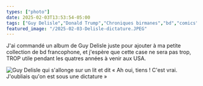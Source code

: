 ```yaml
---
types: ["photo"]
date: 2025-02-03T13:53:54-05:00
tags: ["Guy Delisle","Donald Trump","Chroniques birmanes","bd","comics"]
featured_image: "/2025-02-03-Delisle-dictature.JPEG"
---
```

J'ai commandé un album de Guy Delisle juste pour ajouter à ma petite collection de bd francophone, et j'espère que cette case ne sera pas trop, TROP utile pendant les quatres années à venir aux USA.

![Guy Delisle qui s'allonge sur un lit et dit « Ah oui, tiens ! C'est vrai. J'oubliais qu'on est sous une dictature »](/2025-02-03-Delisle-dictature.JPEG)
